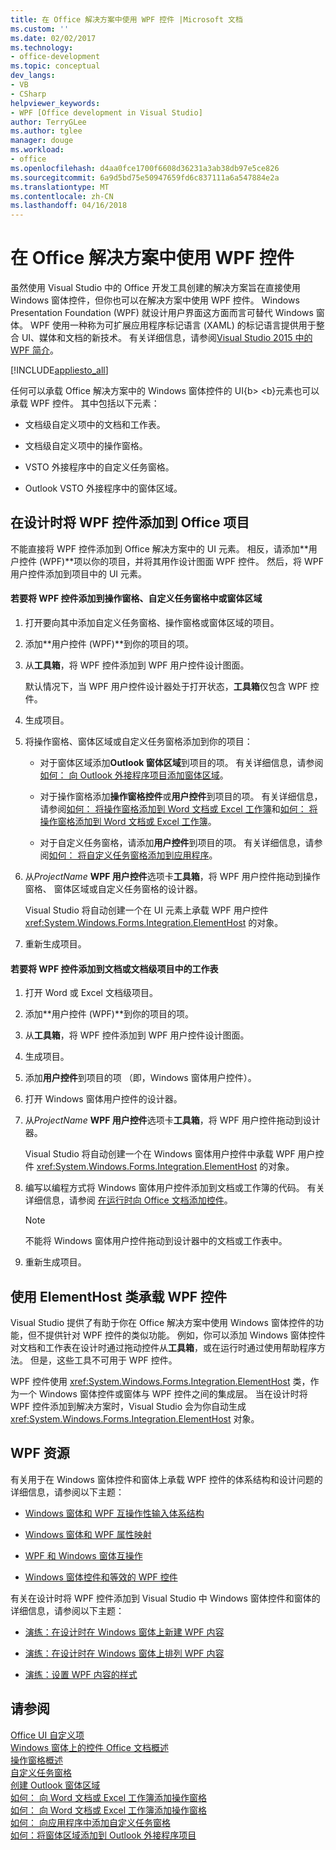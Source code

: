 ```yaml
---
title: 在 Office 解决方案中使用 WPF 控件 |Microsoft 文档
ms.custom: ''
ms.date: 02/02/2017
ms.technology:
- office-development
ms.topic: conceptual
dev_langs:
- VB
- CSharp
helpviewer_keywords:
- WPF [Office development in Visual Studio]
author: TerryGLee
ms.author: tglee
manager: douge
ms.workload:
- office
ms.openlocfilehash: d4aa0fce1700f6608d36231a3ab38db97e5ce826
ms.sourcegitcommit: 6a9d5bd75e50947659fd6c837111a6a547884e2a
ms.translationtype: MT
ms.contentlocale: zh-CN
ms.lasthandoff: 04/16/2018
---
```

# <a name="using-wpf-controls-in-office-solutions"></a>在 Office 解决方案中使用 WPF 控件
  虽然使用 Visual Studio 中的 Office 开发工具创建的解决方案旨在直接使用 Windows 窗体控件，但你也可以在解决方案中使用 WPF 控件。 Windows Presentation Foundation (WPF) 就设计用户界面这方面而言可替代 Windows 窗体。 WPF 使用一种称为可扩展应用程序标记语言 (XAML) 的标记语言提供用于整合 UI、媒体和文档的新技术。 有关详细信息，请参阅[Visual Studio 2015 中的 WPF 简介](/dotnet/framework/wpf/getting-started/introduction-to-wpf-in-vs)。  
  
 [!INCLUDE[appliesto_all](../vsto/includes/appliesto-all-md.md)]  
  
 任何可以承载 Office 解决方案中的 Windows 窗体控件的 UI{b> <b}元素也可以承载 WPF 控件。 其中包括以下元素：  
  
-   文档级自定义项中的文档和工作表。  
  
-   文档级自定义项中的操作窗格。  
  
-   VSTO 外接程序中的自定义任务窗格。  
  
-   Outlook VSTO 外接程序中的窗体区域。  
  
## <a name="adding-wpf-controls-to-office-projects-at-design-time"></a>在设计时将 WPF 控件添加到 Office 项目  
 不能直接将 WPF 控件添加到 Office 解决方案中的 UI 元素。 相反，请添加**用户控件 (WPF)**项以你的项目，并将其用作设计图面 WPF 控件。 然后，将 WPF 用户控件添加到项目中的 UI 元素。  
  
#### <a name="to-add-wpf-controls-to-an-actions-pane-custom-task-pane-or-form-region"></a>若要将 WPF 控件添加到操作窗格、自定义任务窗格中或窗体区域  
  
1.  打开要向其中添加自定义任务窗格、操作窗格或窗体区域的项目。  
  
2.  添加**用户控件 (WPF)**到你的项目的项。  
  
3.  从**工具箱**，将 WPF 控件添加到 WPF 用户控件设计图面。  
  
     默认情况下，当 WPF 用户控件设计器处于打开状态，**工具箱**仅包含 WPF 控件。  
  
4.  生成项目。  
  
5.  将操作窗格、窗体区域或自定义任务窗格添加到你的项目：  
  
    -   对于窗体区域添加**Outlook 窗体区域**到项目的项。 有关详细信息，请参阅[如何： 向 Outlook 外接程序项目添加窗体区域](../vsto/how-to-add-a-form-region-to-an-outlook-add-in-project.md)。  
  
    -   对于操作窗格添加**操作窗格控件**或**用户控件**到项目的项。 有关详细信息，请参阅[如何： 将操作窗格添加到 Word 文档或 Excel 工作簿](../vsto/how-to-add-an-actions-pane-to-word-documents-or-excel-workbooks.md)和[如何： 将操作窗格添加到 Word 文档或 Excel 工作簿](../vsto/how-to-add-an-actions-pane-to-word-documents-or-excel-workbooks.md)。  
  
    -   对于自定义任务窗格，请添加**用户控件**到项目的项。 有关详细信息，请参阅[如何： 将自定义任务窗格添加到应用程序](../vsto/how-to-add-a-custom-task-pane-to-an-application.md)。  
  
6.  从*ProjectName* **WPF 用户控件**选项卡**工具箱**，将 WPF 用户控件拖动到操作窗格、 窗体区域或自定义任务窗格的设计器。  
  
     Visual Studio 将自动创建一个在 UI 元素上承载 WPF 用户控件 <xref:System.Windows.Forms.Integration.ElementHost> 的对象。  
  
7.  重新生成项目。  
  
#### <a name="to-add-wpf-controls-to-a-document-or-worksheet-in-a-document-level-project"></a>若要将 WPF 控件添加到文档或文档级项目中的工作表  
  
1.  打开 Word 或 Excel 文档级项目。  
  
2.  添加**用户控件 (WPF)**到你的项目的项。  
  
3.  从**工具箱**，将 WPF 控件添加到 WPF 用户控件设计图面。  
  
4.  生成项目。  
  
5.  添加**用户控件**到项目的项 （即，Windows 窗体用户控件）。  
  
6.  打开 Windows 窗体用户控件的设计器。  
  
7.  从*ProjectName* **WPF 用户控件**选项卡**工具箱**，将 WPF 用户控件拖动到设计器。  
  
     Visual Studio 将自动创建一个在 Windows 窗体用户控件中承载 WPF 用户控件 <xref:System.Windows.Forms.Integration.ElementHost> 的对象。  
  
8.  编写以编程方式将 Windows 窗体用户控件添加到文档或工作簿的代码。 有关详细信息，请参阅 [在运行时向 Office 文档添加控件](../vsto/adding-controls-to-office-documents-at-run-time.md)。  
  
    > [!NOTE]  
    >  不能将 Windows 窗体用户控件拖动到设计器中的文档或工作表中。  
  
9. 重新生成项目。  
  
## <a name="hosting-wpf-controls-by-using-the-elementhost-class"></a>使用 ElementHost 类承载 WPF 控件  
 Visual Studio 提供了有助于你在 Office 解决方案中使用 Windows 窗体控件的功能，但不提供针对 WPF 控件的类似功能。 例如，你可以添加 Windows 窗体控件对文档和工作表在设计时通过拖动控件从**工具箱**，或在运行时通过使用帮助程序方法。 但是，这些工具不可用于 WPF 控件。  
  
 WPF 控件使用 <xref:System.Windows.Forms.Integration.ElementHost> 类，作为一个 Windows 窗体控件或窗体与 WPF 控件之间的集成层。 当在设计时将 WPF 控件添加到解决方案时，Visual Studio 会为你自动生成 <xref:System.Windows.Forms.Integration.ElementHost> 对象。  
  
## <a name="wpf-resources"></a>WPF 资源  
 有关用于在 Windows 窗体控件和窗体上承载 WPF 控件的体系结构和设计问题的详细信息，请参阅以下主题：  
  
-   [Windows 窗体和 WPF 互操作性输入体系结构](/dotnet/framework/wpf/advanced/windows-forms-and-wpf-interoperability-input-architecture)  
  
-   [Windows 窗体和 WPF 属性映射](/dotnet/framework/wpf/advanced/windows-forms-and-wpf-property-mapping)  
  
-   [WPF 和 Windows 窗体互操作](/dotnet/framework/wpf/advanced/wpf-and-windows-forms-interoperation)  
  
-   [Windows 窗体控件和等效的 WPF 控件](/dotnet/framework/wpf/advanced/windows-forms-controls-and-equivalent-wpf-controls)  
  
 有关在设计时将 WPF 控件添加到 Visual Studio 中 Windows 窗体控件和窗体的详细信息，请参阅以下主题：  
  
-   [演练：在设计时在 Windows 窗体上新建 WPF 内容](/dotnet/framework/winforms/advanced/walkthrough-creating-new-wpf-content-on-windows-forms-at-design-time)  
  
-   [演练：在设计时在 Windows 窗体上排列 WPF 内容](/dotnet/framework/winforms/advanced/walkthrough-arranging-wpf-content-on-windows-forms-at-design-time)  
  
-   [演练：设置 WPF 内容的样式](/dotnet/framework/winforms/advanced/walkthrough-styling-wpf-content)  
  
## <a name="see-also"></a>请参阅  
 [Office UI 自定义项](../vsto/office-ui-customization.md)   
 [Windows 窗体上的控件 Office 文档概述](../vsto/windows-forms-controls-on-office-documents-overview.md)   
 [操作窗格概述](../vsto/actions-pane-overview.md)   
 [自定义任务窗格](../vsto/custom-task-panes.md)   
 [创建 Outlook 窗体区域](../vsto/creating-outlook-form-regions.md)   
 [如何： 向 Word 文档或 Excel 工作簿添加操作窗格](../vsto/how-to-add-an-actions-pane-to-word-documents-or-excel-workbooks.md)   
 [如何： 向 Word 文档或 Excel 工作簿添加操作窗格](../vsto/how-to-add-an-actions-pane-to-word-documents-or-excel-workbooks.md)   
 [如何： 向应用程序中添加自定义任务窗格](../vsto/how-to-add-a-custom-task-pane-to-an-application.md)   
 [如何：将窗体区域添加到 Outlook 外接程序项目](../vsto/how-to-add-a-form-region-to-an-outlook-add-in-project.md)  
  
  